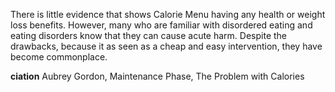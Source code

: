 There is little evidence that shows Calorie Menu having any health or weight loss benefits. However, many who are familiar with disordered eating and eating disorders know that they can cause acute harm. Despite the drawbacks, because it as seen as a cheap and easy intervention, they have become commonplace. 

**ciation**
Aubrey Gordon, Maintenance Phase, The Problem with Calories
